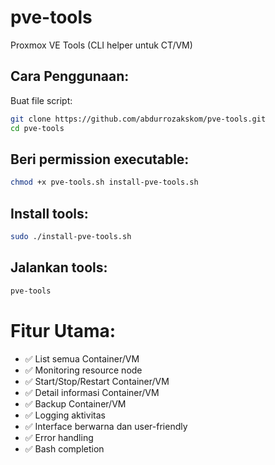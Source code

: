 # pve-tools
Proxmox VE Tools (CLI helper untuk CT/VM)

## Cara Penggunaan:
Buat file script:
```bash
git clone https://github.com/abdurrozakskom/pve-tools.git
cd pve-tools
```

## Beri permission executable:
```bash
chmod +x pve-tools.sh install-pve-tools.sh
```

## Install tools:
```bash
sudo ./install-pve-tools.sh
```

## Jalankan tools:
```bash
pve-tools
```

# Fitur Utama:
- ✅ List semua Container/VM
- ✅ Monitoring resource node
- ✅ Start/Stop/Restart Container/VM
- ✅ Detail informasi Container/VM
- ✅ Backup Container/VM
- ✅ Logging aktivitas
- ✅ Interface berwarna dan user-friendly
- ✅ Error handling
- ✅ Bash completion
